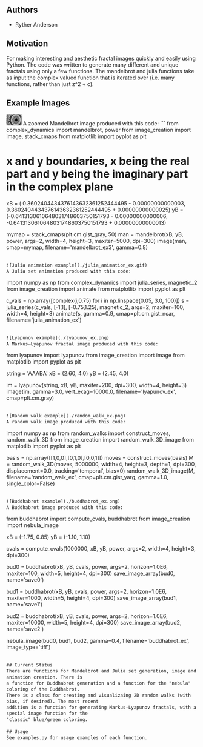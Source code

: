 ## Authors

- Ryther Anderson

## Motivation
For making interesting and aesthetic fractal images quickly and easily using Python. The code
was written to generate many different and unique fractals using only a few functions.
The mandelbrot and julia functions take as input the complex valued function that is iterated over
(i.e. many functions, rather than just z^2 + c).

## Example Images

<img src="./mandelbrot_ex3.png" width="40" height="30" />
A zoomed Mandelbrot image produced with this code:
```
from complex_dynamics import mandelbrot, power
from image_creation import image, stack_cmaps
from matplotlib import pyplot as plt

# x and y boundaries, x being the real part and y being the imaginary part in the complex plane
xB = ( 0.3602404434376143632361252444495 - 0.00000000000003,  0.3602404434376143632361252444495 + 0.00000000000025)
yB = (-0.6413130610648031748603750151793 - 0.00000000000006, -0.6413130610648031748603750151793 + 0.00000000000013)

mymap = stack_cmaps(plt.cm.gist_gray, 50)
man = mandelbrot(xB, yB, power, args=2, width=4, height=3, maxiter=5000, dpi=300)
image(man, cmap=mymap, filename='mandelbrot_ex3', gamma=0.8)
```

![Julia animation example](./julia_animation_ex.gif)
A Julia set animation produced with this code:
```
import numpy as np
from complex_dynamics import julia_series, magnetic_2
from image_creation import animate
from matplotlib import pyplot as plt

c_vals = np.array([complex(i,0.75) for i in np.linspace(0.05, 3.0, 100)])
s = julia_series(c_vals, [-1,1], [-0.75,1.25], magnetic_2, args=2, maxiter=100, width=4, height=3)
animate(s, gamma=0.9, cmap=plt.cm.gist_ncar, filename='julia_animation_ex')
```

![Lyapunov example](./lyapunov_ex.png)
A Markus–Lyapunov fractal image produced with this code:
```
from lyapunov import lyapunov
from image_creation import image
from matplotlib import pyplot as plt

string = 'AAABA'
xB = (2.60, 4.0)
yB = (2.45, 4.0)

im = lyapunov(string, xB, yB, maxiter=200, dpi=300, width=4, height=3)
image(im, gamma=3.0, vert_exag=10000.0, filename='lyapunov_ex', cmap=plt.cm.gray)
```

![Random walk example](./random_walk_ex.png)
A random walk image produced with this code:
```
import numpy as np
from random_walks import construct_moves, random_walk_3D
from image_creation import random_walk_3D_image
from matplotlib import pyplot as plt

basis = np.array([[1,0,0],[0,1,0],[0,0,1]])
moves = construct_moves(basis)
M = random_walk_3D(moves, 5000000, width=4, height=3, depth=1, dpi=300, displacement=0.0, tracking='temporal', bias=0)
random_walk_3D_image(M, filename='random_walk_ex', cmap=plt.cm.gist_yarg, gamma=1.0, single_color=False)
```

![Buddhabrot example](./buddhabrot_ex.png)
A Buddhabrot image produced with this code:
```
from buddhabrot import compute_cvals, buddhabrot
from image_creation import nebula_image

xB = (-1.75, 0.85)
yB = (-1.10, 1.10)

cvals = compute_cvals(1000000, xB, yB, power, args=2, width=4, height=3, dpi=300)

bud0 = buddhabrot(xB, yB, cvals, power, args=2, horizon=1.0E6, maxiter=100, width=5, height=4, dpi=300)
save_image_array(bud0, name='save0')

bud1 = buddhabrot(xB, yB, cvals, power, args=2, horizon=1.0E6, maxiter=1000, width=5, height=4, dpi=300)
save_image_array(bud1, name='save1')

bud2 = buddhabrot(xB, yB, cvals, power, args=2, horizon=1.0E6, maxiter=10000, width=5, height=4, dpi=300)
save_image_array(bud2, name='save2')

nebula_image(bud0, bud1, bud2, gamma=0.4, filename='buddhabrot_ex', image_type='tiff')
```

## Current Status
There are functions for Mandelbrot and Julia set generation, image and animation creation. There is
a function for Buddhabrot generation and a function for the "nebula" coloring of the Buddhabrot. 
There is a class for creating and visualizaing 2D random walks (with bias, if desired). The most recent 
addition is a function for generating Markus-Lyapunov fractals, with a special image function for the
"classic" blue/green coloring.

## Usage
See examples.py for usage examples of each function.

